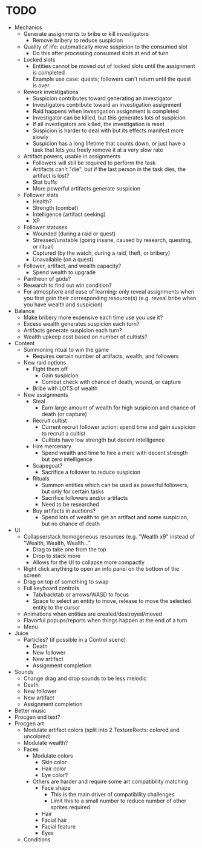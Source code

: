 # TODO

- Mechanics
	- Generate assignments to bribe or kill investigators
		- Remove bribery to reduce suspicion
	- Quality of life: automatically move suspicion to the consumed slot
		- Do this after processing consumed slots at end of turn
	- Locked slots
		- Entities cannot be moved out of locked slots until the assignment is completed
		- Example use case: quests; followers can't return until the quest is over
	- Rework investigations
		- Suspicion contributes toward generating an investigator
		- Investigators contribute toward an investigation assignment
		- Raid happens when investigation assignment is completed
		- Investigator can be killed, but this generates lots of suspicion
		- If all investigators are killed, the investigation is reset
		- Suspicion is harder to deal with but its effects manifest more slowly
		- Suspicion has a long lifetime that counts down, or just have a task that lets you freely remove it at a very slow rate
	- Artifact powers, usable in assignments
		- Followers will still be required to perform the task
		- Artifacts can't "die", but if the last person in the task dies, the artifact is lost?
		- Stat buffs
		- More powerful artifacts generate suspicion
	- Follower stats
		- Health?
		- Strength (combat)
		- Intelligence (artifact seeking)
		- XP
	- Follower statuses
		- Wounded (during a raid or quest)
		- Stressed/unstable (going insane, caused by research, questing, or ritual)
		- Captured (by the watch, during a raid, theft, or bribery)
		- Unavailable (on a quest)
	- Follower, artifact, and wealth capacity?
		- Spend wealth to upgrade
	- Pantheon of gods?
	- Research to find out win condition?
	- For atmosphere and ease of learning: only reveal assignments when you first gain their corresponding resource(s) (e.g. reveal bribe when you have wealth and suspicion)
- Balance
	- Make bribery more expensive each time use you use it?
	- Excess wealth generates suspicion each turn?
	- Artifacts generate suspicion each turn?
	- Wealth upkeep cost based on number of cultists?
- Content
	- Summoning ritual to win the game
		- Requires certain number of artifacts, wealth, and followers
	- New raid options
		- Fight them off
			- Gain suspicion
			- Combat check with chance of death, wound, or capture
		- Bribe with LOTS of wealth
	- New assignments
		- Steal
			- Earn large amount of wealth for high suspicion and chance of death (or capture)
		- Recruit cultist
			- Current recruit follower action: spend time and gain suspicion to recruit a cultist
			- Cultists have low strength but decent intelligence
		- Hire mercenary
			- Spend wealth and time to hire a merc with decent strength but zero intelligence
		- Scapegoat?
			- Sacrifice a follower to reduce suspicion
		- Rituals
			- Summon entities which can be used as powerful followers, but only for certain tasks
			- Sacrifice followers and/or artifacts
			- Need to be researched
		- Buy artifacts in auctions?
			- Spend lots of wealth to get an artifact and some suspicion, but no chance of death
- UI
	- Collapse/stack homogeneous resources (e.g. "Wealth x9" instead of "Wealth, Wealth, Wealth..."
		- Drag to take one from the top
		- Drop to stack more
		- Allows for the UI to collapse more compactly
	- Right click anything to open an info panel on the bottom of the screen
	- Drag on top of something to swap
	- Full keyboard controls
		- Tab/backtab or arrows/WASD to focus
		- Space to select an entity to move, release to move the selected entity to the cursor
	- Animations when entities are created/destroyed/moved
	- Flavorful popups/reports when things happen at the end of a turn
	- Menu
- Juice
	- Particles? (if possible in a Control scene)
		- Death
		- New follower
		- New artifact
		- Assignment completion
- Sounds
	- Change drag and drop sounds to be less melodic
	- Death
	- New follower
	- New artifact
	- Assignment completion
- Better music
- Procgen end text?
- Procgen art
	- Modulate artifact colors (split into 2 TextureRects: colored and uncolored)
	- Modulate wealth?
	- Faces
		- Modulate colors
			- Skin color
			- Hair color
			- Eye color?
		- Others are harder and require some art compatibility matching
			- Face shape
				- This is the main driver of compatibility challenges
				- Limit this to a small number to reduce number of other sprites required
			- Hair
			- Facial hair
			- Facial feature
			- Eyes
	- Conditions
